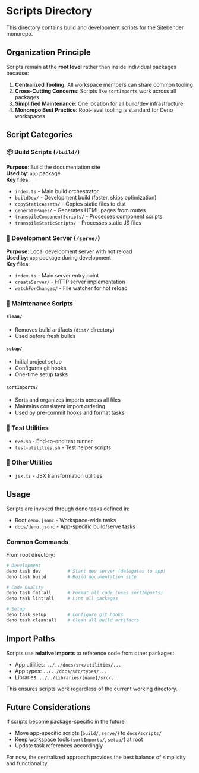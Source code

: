# Scripts Directory

This directory contains build and development scripts for the Sitebender monorepo.

## Organization Principle

Scripts remain at the **root level** rather than inside individual packages because:

1. **Centralized Tooling**: All workspace members can share common tooling
2. **Cross-Cutting Concerns**: Scripts like `sortImports` work across all packages
3. **Simplified Maintenance**: One location for all build/dev infrastructure
4. **Monorepo Best Practice**: Root-level tooling is standard for Deno workspaces

## Script Categories

### 📦 Build Scripts (`/build/`)
**Purpose**: Build the documentation site  
**Used by**: `app` package  
**Key files**:
- `index.ts` - Main build orchestrator
- `buildDev/` - Development build (faster, skips optimization)
- `copyStaticAssets/` - Copies static files to dist
- `generatePages/` - Generates HTML pages from routes
- `transpileComponentScripts/` - Processes component scripts
- `transpileStaticScripts/` - Processes static JS files

### 🚀 Development Server (`/serve/`)
**Purpose**: Local development server with hot reload  
**Used by**: `app` package during development  
**Key files**:
- `index.ts` - Main server entry point
- `createServer/` - HTTP server implementation
- `watchForChanges/` - File watcher for hot reload

### 🧹 Maintenance Scripts

#### `clean/`
- Removes build artifacts (`dist/` directory)
- Used before fresh builds

#### `setup/`
- Initial project setup
- Configures git hooks
- One-time setup tasks

#### `sortImports/`
- Sorts and organizes imports across all files
- Maintains consistent import ordering
- Used by pre-commit hooks and format tasks

### 🧪 Test Utilities
- `e2e.sh` - End-to-end test runner
- `test-utilities.sh` - Test helper scripts

### 🔧 Other Utilities
- `jsx.ts` - JSX transformation utilities

## Usage

Scripts are invoked through deno tasks defined in:
- Root `deno.jsonc` - Workspace-wide tasks
- `docs/deno.jsonc` - App-specific build/serve tasks

### Common Commands

From root directory:
```bash
# Development
deno task dev          # Start dev server (delegates to app)
deno task build        # Build documentation site

# Code Quality
deno task fmt:all      # Format all code (uses sortImports)
deno task lint:all     # Lint all packages

# Setup
deno task setup        # Configure git hooks
deno task clean:all    # Clean all build artifacts
```

## Import Paths

Scripts use **relative imports** to reference code from other packages:
- App utilities: `../../docs/src/utilities/...`
- App types: `../../docs/src/types/...`
- Libraries: `../../libraries/[name]/src/...`

This ensures scripts work regardless of the current working directory.

## Future Considerations

If scripts become package-specific in the future:
- Move app-specific scripts (`build/`, `serve/`) to `docs/scripts/`
- Keep workspace tools (`sortImports/`, `setup/`) at root
- Update task references accordingly

For now, the centralized approach provides the best balance of simplicity and functionality.
